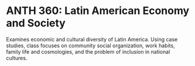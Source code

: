 # ANTH 360: Latin American Economy and Society

Examines economic and cultural diversity of Latin America. Using case studies, class focuses on community social organization, work habits, family life and cosmologies, and the problem of inclusion in national cultures.